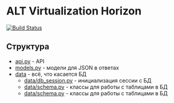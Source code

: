 # ALT Virtualization Horizon


[![Build Status](https://travis-ci.org/joemccann/dillinger.svg?branch=master)](https://travis-ci.org/joemccann/dillinger)

## Структура
- [api.py](/api.py) - API
- [models.py](/models.py) - модели для JSON в ответах
- [data](/data) - всё, что касается БД
    + [data/db_session.py](/db/db_session.py) - инициализация сессии с БД
    + [data/schema.py](/data/schema.py) - классы для работы с таблицами в БД
    + [data/schema.py](/data/schema.py) - классы для работы с таблицами в БД

